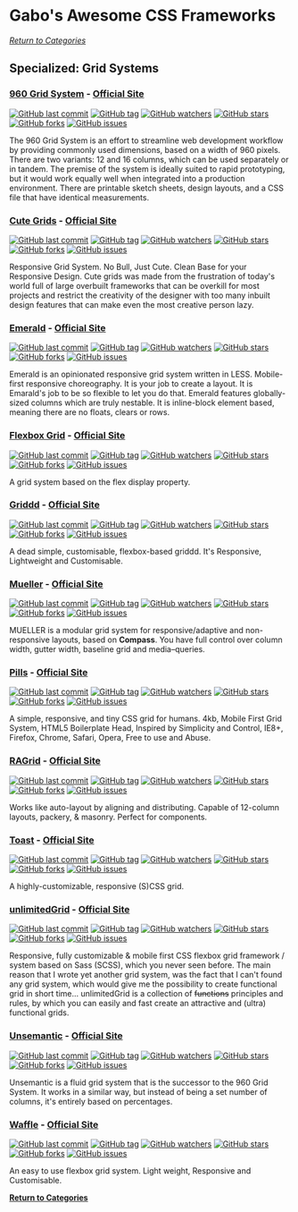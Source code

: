 # Gabo's Awesome CSS Frameworks

[_Return to Categories_](readme.md)


## Specialized: Grid Systems


### [960 Grid System](https://github.com/nathansmith/960-grid-system/) - [Official Site](https://960.gs/) 
 
[![GitHub last commit](https://img.shields.io/github/last-commit/nathansmith/960-grid-system.svg?style=flat-square)]() 
[![GitHub tag](https://img.shields.io/github/tag/nathansmith/960-grid-system.svg?style=flat-square)]() 
[![GitHub watchers](https://img.shields.io/github/watchers/nathansmith/960-grid-system.svg?style=flat-square)]() 
[![GitHub stars](https://img.shields.io/github/stars/nathansmith/960-grid-system.svg?style=flat-square)]() 
[![GitHub forks](https://img.shields.io/github/forks/nathansmith/960-grid-system.svg?style=flat-square)]() 
[![GitHub issues](https://img.shields.io/github/issues/nathansmith/960-grid-system.svg?style=flat-square)]() 
 
The 960 Grid System is an effort to streamline web development workflow 
by providing commonly used dimensions, based on a width of 960 pixels. 
There are two variants: 12 and 16 columns, which can be used separately 
or in tandem. The premise of the system is ideally suited to rapid 
prototyping, but it would work equally well when integrated into a 
production environment. There are printable sketch sheets, design 
layouts, and a CSS file that have identical measurements. 


### [Cute Grids](https://github.com/dazzyweb/cute-grids) - [Official Site](http://www.cutegrids.com/) 
 
[![GitHub last commit](https://img.shields.io/github/last-commit/dazzyweb/cute-grids.svg?style=flat-square)]() 
[![GitHub tag](https://img.shields.io/github/tag/dazzyweb/cute-grids.svg?style=flat-square)]() 
[![GitHub watchers](https://img.shields.io/github/watchers/dazzyweb/cute-grids.svg?style=flat-square)]() 
[![GitHub stars](https://img.shields.io/github/stars/dazzyweb/cute-grids.svg?style=flat-square)]() 
[![GitHub forks](https://img.shields.io/github/forks/dazzyweb/cute-grids.svg?style=flat-square)]() 
[![GitHub issues](https://img.shields.io/github/issues/dazzyweb/cute-grids.svg?style=flat-square)]() 
 
Responsive Grid System. No Bull, Just Cute. Clean Base for your
Responsive Design. Cute grids was made from the frustration of today's
world full of large overbuilt frameworks that can be overkill for most
projects and restrict the creativity of the designer with too many
inbuilt design features that can make even the most creative person
lazy.


### [Emerald](https://github.com/lmc-eu/emerald) - [Official Site](http://lmc-eu.github.io/emerald/) 
 
[![GitHub last commit](https://img.shields.io/github/last-commit/lmc-eu/emerald.svg?style=flat-square)]() 
[![GitHub tag](https://img.shields.io/github/tag/lmc-eu/emerald.svg?style=flat-square)]() 
[![GitHub watchers](https://img.shields.io/github/watchers/lmc-eu/emerald.svg?style=flat-square)]() 
[![GitHub stars](https://img.shields.io/github/stars/lmc-eu/emerald.svg?style=flat-square)]() 
[![GitHub forks](https://img.shields.io/github/forks/lmc-eu/emerald.svg?style=flat-square)]() 
[![GitHub issues](https://img.shields.io/github/issues/lmc-eu/emerald.svg?style=flat-square)]() 
 
Emerald is an opinionated responsive grid system written in LESS.
Mobile-first responsive choreography. It is your job to create a layout.
It is Emarald's job to be so flexible to let you do that. Emerald
features globally-sized columns which are truly nestable. It is
inline-block element based, meaning there are no floats, clears or rows. 


### [Flexbox Grid](https://github.com/kristoferjoseph/flexboxgrid) - [Official Site](http://flexboxgrid.com/)

[![GitHub last commit](https://img.shields.io/github/last-commit/kristoferjoseph/flexboxgrid.svg?style=flat-square)]()
[![GitHub tag](https://img.shields.io/github/tag/kristoferjoseph/flexboxgrid.svg?style=flat-square)]()
[![GitHub watchers](https://img.shields.io/github/watchers/kristoferjoseph/flexboxgrid.svg?style=flat-square)]()
[![GitHub stars](https://img.shields.io/github/stars/kristoferjoseph/flexboxgrid.svg?style=flat-square)]()
[![GitHub forks](https://img.shields.io/github/forks/kristoferjoseph/flexboxgrid.svg?style=flat-square)]()
[![GitHub issues](https://img.shields.io/github/issues/kristoferjoseph/flexboxgrid.svg?style=flat-square)]()

A grid system based on the flex display property.


### [Griddd](https://github.com/shankariyerr/griddd) - [Official Site](http://griddd.surge.sh/)

[![GitHub last commit](https://img.shields.io/github/last-commit/shankariyerr/griddd.svg?style=flat-square)]()
[![GitHub tag](https://img.shields.io/github/tag/shankariyerr/griddd.svg?style=flat-square)]()
[![GitHub watchers](https://img.shields.io/github/watchers/shankariyerr/griddd.svg?style=flat-square)]()
[![GitHub stars](https://img.shields.io/github/stars/shankariyerr/griddd.svg?style=flat-square)]()
[![GitHub forks](https://img.shields.io/github/forks/shankariyerr/griddd.svg?style=flat-square)]()
[![GitHub issues](https://img.shields.io/github/issues/shankariyerr/griddd.svg?style=flat-square)]()

A dead simple, customisable, flexbox-based griddd. It's Responsive,
Lightweight and Customisable.


### [Mueller](https://github.com/sehmaschine/mueller) - [Official Site](http://muellergridsystem.com/) 
 
[![GitHub last commit](https://img.shields.io/github/last-commit/sehmaschine/mueller.svg?style=flat-square)]() 
[![GitHub tag](https://img.shields.io/github/tag/sehmaschine/mueller.svg?style=flat-square)]() 
[![GitHub watchers](https://img.shields.io/github/watchers/sehmaschine/mueller.svg?style=flat-square)]() 
[![GitHub stars](https://img.shields.io/github/stars/sehmaschine/mueller.svg?style=flat-square)]() 
[![GitHub forks](https://img.shields.io/github/forks/sehmaschine/mueller.svg?style=flat-square)]() 
[![GitHub issues](https://img.shields.io/github/issues/sehmaschine/mueller.svg?style=flat-square)]() 
 
MUELLER is a modular grid system for responsive/adaptive and 
non-responsive layouts, based on **Compass**. You have full 
control over column width, gutter width, baseline grid and 
media–queries. 
 
 
### [Pills](https://github.com/rohitkrai03/pills) - [Official Site](http://arkpod.in/pills/)

[![GitHub last commit](https://img.shields.io/github/last-commit/rohitkrai03/pills.svg?style=flat-square)]()
[![GitHub tag](https://img.shields.io/github/tag/rohitkrai03/pills.svg?style=flat-square)]()
[![GitHub watchers](https://img.shields.io/github/watchers/rohitkrai03/pills.svg?style=flat-square)]()
[![GitHub stars](https://img.shields.io/github/stars/rohitkrai03/pills.svg?style=flat-square)]()
[![GitHub forks](https://img.shields.io/github/forks/rohitkrai03/pills.svg?style=flat-square)]()
[![GitHub issues](https://img.shields.io/github/issues/rohitkrai03/pills.svg?style=flat-square)]()

A simple, responsive, and tiny CSS grid for humans. 4kb, Mobile First 
Grid System, HTML5 Boilerplate Head, Inspired by Simplicity and Control,
IE8+, Firefox, Chrome, Safari, Opera, Free to use and Abuse.


### [RAGrid](https://github.com/argyleink/ragrid) - [Official Site](https://argyleink.github.io/ragrid/) 
 
[![GitHub last commit](https://img.shields.io/github/last-commit/argyleink/ragrid.svg?style=flat-square)]() 
[![GitHub tag](https://img.shields.io/github/tag/argyleink/ragrid.svg?style=flat-square)]() 
[![GitHub watchers](https://img.shields.io/github/watchers/argyleink/ragrid.svg?style=flat-square)]() 
[![GitHub stars](https://img.shields.io/github/stars/argyleink/ragrid.svg?style=flat-square)]() 
[![GitHub forks](https://img.shields.io/github/forks/argyleink/ragrid.svg?style=flat-square)]() 
[![GitHub issues](https://img.shields.io/github/issues/argyleink/ragrid.svg?style=flat-square)]() 
 
Works like auto-layout by aligning and distributing. Capable of 
12-column layouts, packery, & masonry. Perfect for components. 


### [Toast](https://github.com/daneden/toast) - [Official Site](http://daneden.github.io/Toast/)

[![GitHub last commit](https://img.shields.io/github/last-commit/daneden/toast.svg?style=flat-square)]()
[![GitHub tag](https://img.shields.io/github/tag/daneden/toast.svg?style=flat-square)]()
[![GitHub watchers](https://img.shields.io/github/watchers/daneden/toast.svg?style=flat-square)]()
[![GitHub stars](https://img.shields.io/github/stars/daneden/toast.svg?style=flat-square)]()
[![GitHub forks](https://img.shields.io/github/forks/daneden/toast.svg?style=flat-square)]()
[![GitHub issues](https://img.shields.io/github/issues/daneden/toast.svg?style=flat-square)]()

A highly-customizable, responsive (S)CSS grid.

 
### [unlimitedGrid](https://github.com/PixelT/unlimitedGrid) - [Official Site](http://pixelt.github.io/unlimitedGrid/) 
 
[![GitHub last commit](https://img.shields.io/github/last-commit/PixelT/unlimitedGrid.svg?style=flat-square)]() 
[![GitHub tag](https://img.shields.io/github/tag/PixelT/unlimitedGrid.svg?style=flat-square)]() 
[![GitHub watchers](https://img.shields.io/github/watchers/PixelT/unlimitedGrid.svg?style=flat-square)]() 
[![GitHub stars](https://img.shields.io/github/stars/PixelT/unlimitedGrid.svg?style=flat-square)]() 
[![GitHub forks](https://img.shields.io/github/forks/PixelT/unlimitedGrid.svg?style=flat-square)]() 
[![GitHub issues](https://img.shields.io/github/issues/PixelT/unlimitedGrid.svg?style=flat-square)]() 
 
Responsive, fully customizable & mobile first CSS flexbox grid framework 
/ system based on Sass (SCSS), which you never seen before. The main 
reason that I wrote yet another grid system, was the fact that I can't 
found any grid system, which would give me the possibility to create 
functional grid in short time... unlimitedGrid is a collection of 
~~functions~~ principles and rules, by which you can easily and fast 
create an attractive and (ultra) functional grids. 


### [Unsemantic](https://github.com/nathansmith/unsemantic) - [Official Site](https://unsemantic.com/)

[![GitHub last commit](https://img.shields.io/github/last-commit/nathansmith/unsemantic.svg?style=flat-square)]()
[![GitHub tag](https://img.shields.io/github/tag/nathansmith/unsemantic.svg?style=flat-square)]()
[![GitHub watchers](https://img.shields.io/github/watchers/nathansmith/unsemantic.svg?style=flat-square)]()
[![GitHub stars](https://img.shields.io/github/stars/nathansmith/unsemantic.svg?style=flat-square)]()
[![GitHub forks](https://img.shields.io/github/forks/nathansmith/unsemantic.svg?style=flat-square)]()
[![GitHub issues](https://img.shields.io/github/issues/nathansmith/unsemantic.svg?style=flat-square)]()

Unsemantic is a fluid grid system that is the successor to the 960 Grid 
System. It works in a similar way, but instead of being a set number of
columns, it's entirely based on percentages.


### [Waffle](https://github.com/lucasgruwez/waffle-grid) - [Official Site](https://lucasgruwez.github.io/waffle-grid/)

[![GitHub last commit](https://img.shields.io/github/last-commit/lucasgruwez/waffle-grid.svg?style=flat-square)]()
[![GitHub tag](https://img.shields.io/github/tag/lucasgruwez/waffle-grid.svg?style=flat-square)]()
[![GitHub watchers](https://img.shields.io/github/watchers/lucasgruwez/waffle-grid.svg?style=flat-square)]()
[![GitHub stars](https://img.shields.io/github/stars/lucasgruwez/waffle-grid.svg?style=flat-square)]()
[![GitHub forks](https://img.shields.io/github/forks/lucasgruwez/waffle-grid.svg?style=flat-square)]()
[![GitHub issues](https://img.shields.io/github/issues/lucasgruwez/waffle-grid.svg?style=flat-square)]()

An easy to use flexbox grid system. Light weight, Responsive and 
Customisable.



[**Return to Categories**](https://github.com/gabrielizalo/awesome-css-frameworks/blob/master/readme.md)

